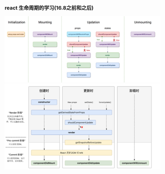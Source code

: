 ### react 生命周期的学习(16.8之前和之后)
![旧生命周期](../../src/imgs/react-oldlife.png)
![新生命周期](../../src/imgs/react-newlife.png)